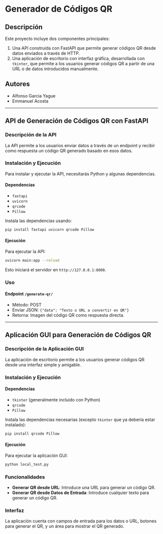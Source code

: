 # Generador de Códigos QR

## Descripción
Este proyecto incluye dos componentes principales:
1. Una API construida con FastAPI que permite generar códigos QR desde datos enviados a través de HTTP.
2. Una aplicación de escritorio con interfaz gráfica, desarrollada con `tkinter`, que permite a los usuarios generar códigos QR a partir de una URL o de datos introducidos manualmente.

## Autores
- Alfonso Garcia Yague
- Emmanuel Acosta

---

## API de Generación de Códigos QR con FastAPI

### Descripción de la API
La API permite a los usuarios enviar datos a través de un endpoint y recibir como respuesta un código QR generado basado en esos datos.

### Instalación y Ejecución
Para instalar y ejecutar la API, necesitarás Python y algunas dependencias.

#### Dependencias
- `fastapi`
- `uvicorn`
- `qrcode`
- `Pillow`

Instala las dependencias usando:
```bash
pip install fastapi uvicorn qrcode Pillow
```

#### Ejecución
Para ejecutar la API:
```bash
uvicorn main:app --reload
```
Esto iniciará el servidor en `http://127.0.0.1:8000`.

### Uso
#### Endpoint `/generate-qr/`
- Método: POST
- Enviar JSON: `{"data": "Texto o URL a convertir en QR"}`
- Retorna: Imagen del código QR como respuesta directa.

---

## Aplicación GUI para Generación de Códigos QR

### Descripción de la Aplicación GUI
La aplicación de escritorio permite a los usuarios generar códigos QR desde una interfaz simple y amigable.

### Instalación y Ejecución
#### Dependencias
- `tkinter` (generalmente incluido con Python)
- `qrcode`
- `Pillow`

Instala las dependencias necesarias (excepto `tkinter` que ya debería estar instalado):
```bash
pip install qrcode Pillow
```

#### Ejecución
Para ejecutar la aplicación GUI:
```bash
python local_test.py
```

### Funcionalidades
- **Generar QR desde URL**: Introduce una URL para generar un código QR.
- **Generar QR desde Datos de Entrada**: Introduce cualquier texto para generar un código QR.

### Interfaz
La aplicación cuenta con campos de entrada para los datos o URL, botones para generar el QR, y un área para mostrar el QR generado.
